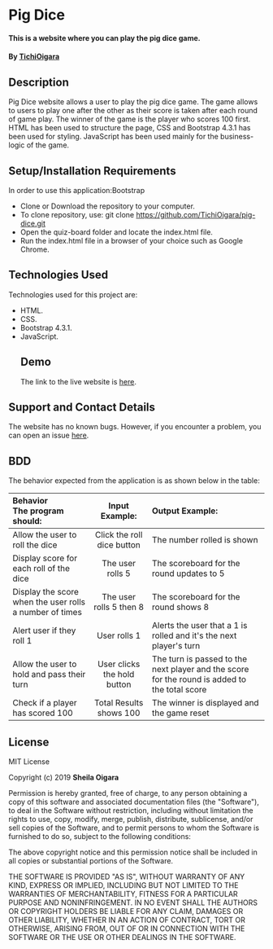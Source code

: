 # Pig Dice

#### This is a website where you can play the pig dice game.

#### By [TichiOigara](https://github.com/TichiOigara)

## Description

Pig Dice website allows a user to play the pig dice game. The game allows to users to play one after the other as their score is taken after each round of game play. The winner of the game is the player who scores 100 first. HTML has been used to structure the page, CSS and Bootstrap 4.3.1 has been used for styling. JavaScript has been used mainly for the business-logic of the game.

## Setup/Installation Requirements

In order to use this application:Bootstrap

-   Clone or Download the repository to your computer.
-   To clone repository, use:
        git clone https://github.com/TichiOigara/pig-dice.git
-   Open the quiz-board folder and locate the index.html file.
-   Run the index.html file in a browser of your choice such as Google Chrome.

## Technologies Used

Technologies used for this project are:

-   HTML.
-   CSS.
-   Bootstrap 4.3.1.
-   JavaScript.
    ## Demo
    The link to the live website is [here](https://tichioigara.github.io/pig-dice/).

## Support and Contact Details

The website has no known bugs. However, if you encounter a problem, you can open an issue [here](https://github.com/TichiOigara/pig-dice/issues/new).

## BDD

The behavior expected from the application is as shown below in the table:

| Behavior <br> The program should:                       |        Input Example:       | Output Example:                                                                               |
| :------------------------------------------------------ | :-------------------------: | :-------------------------------------------------------------------------------------------- |
| Allow the user to roll the dice                         |  Click the roll dice button | The number rolled is shown                                                                    |
| Display score for each roll of the dice                 |       The user rolls 5      | The scoreboard for the round updates to 5                                                     |
| Display the score when the user rolls a number of times |   The user rolls  5 then 8  | The scoreboard for the round shows 8                                                          |
| Alert user if they roll 1                               |         User rolls 1        | Alerts the user that a 1 is rolled and it's the next player's turn                            |
| Allow the user to hold and pass their turn              | User clicks the hold button | The turn is passed to the next player and the score for the round is added to the total score |
| Check if a player has scored 100                        |   Total Results shows 100   | The winner is displayed and the game reset                                                    |

## License

MIT License

Copyright (c)  2019 **Sheila Oigara**

Permission is hereby granted, free of charge, to any person obtaining a copy of this software and associated documentation files (the "Software"), to deal in the Software without restriction, including without limitation the rights to use, copy, modify, merge, publish, distribute, sublicense, and/or sell copies of the Software, and to permit persons to whom the Software is furnished to do so, subject to the following conditions:

The above copyright notice and this permission notice shall be included in all copies or substantial portions of the Software.

THE SOFTWARE IS PROVIDED "AS IS", WITHOUT WARRANTY OF ANY KIND, EXPRESS OR IMPLIED, INCLUDING BUT NOT LIMITED TO THE WARRANTIES OF MERCHANTABILITY, FITNESS FOR A PARTICULAR PURPOSE AND NONINFRINGEMENT. IN NO EVENT SHALL THE AUTHORS OR COPYRIGHT HOLDERS BE LIABLE FOR ANY CLAIM, DAMAGES OR OTHER LIABILITY, WHETHER IN AN ACTION OF CONTRACT, TORT OR OTHERWISE, ARISING FROM, OUT OF OR IN CONNECTION WITH THE SOFTWARE OR THE USE OR OTHER DEALINGS IN THE SOFTWARE.
